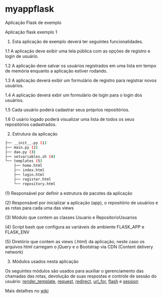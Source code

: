 # myappflask
Aplicação Flask de exemplo

Aplicação flask exemplo 1

1. Esta aplicação de exemplo deverá ter seguintes funcionalidades.

1.1 A aplicação deve exibir uma tela pública com as opções de registro e login de usuário.

1.2 A aplicação deve salvar os usuários registrados em uma lista em tempo de memória enquanto a aplicação estiver rodando.

1.3 A aplicação deverá exibir um formulário de registro para registrar novos usuários.

1.4 A aplicação deverá exbir um formulário de login para o login dos usuários.

1.5 Cada usuário poderá cadastrar seus próprios repositórios.

1.6 O usário logado poderá visualizar uma lista de todos os seus repositórios cadastrados.

2. Estrutura da aplicação 

```bash
├── __init__.py (1)
├── main.py (2)
├── dao.py (3)	
├── setvariables.sh (4)
└── templates (5)
    ├── home.html
    ├── index.html
    ├── login.html
    ├── register.html
    └── repository.html
```

(1) Responsável por definir a estrutura de pacotes da aplicação

(2) Responsável por inicializar a aplicação (app), o repositório de usuários e as rotas para cada uma das views 

(3) Módulo que contem as classes Usuario e RepositorioUsuarios

(4) Script bash que configura as variáveis de ambiente FLASK_APP e FLASK_ENV

(5) Diretório que contem as views (.html) da aplicação, neste caso os arquivos html carregam o jQuery e o Bootstrap via CDN (Content delivery network)

3. Módulos usados nesta aplicação

Os seguintes módulos são usados para auxiliar o gerenciamento das chamadas das rotas, devolução de suas respostas e controle de sessão do usuário: 
[render_template](https://flask.palletsprojects.com/en/2.0.x/api/#flask.render_template), [request](https://flask.palletsprojects.com/en/2.0.x/api/#flask.request), 
[redirect](https://flask.palletsprojects.com/en/2.0.x/api/#flask.redirect), [url_for](https://flask.palletsprojects.com/en/2.0.x/api/#flask.url_for), 
[flash](https://flask.palletsprojects.com/en/2.0.x/patterns/flashing) e [session](https://flask.palletsprojects.com/en/2.0.x/api/#flask.session)

Mais detalhes no [wiki](https://github.com/myplayareas/myappflask/wiki)
